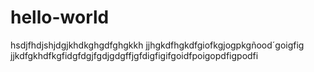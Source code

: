 # hello-world
hsdjfhdjshjdgjkhdkghgdfghgkkh
jjhgkdfhgkdfgiofkgjogpkgñood´goigfig
jjkdfgkhdfkgfidgfdgjfgdjgdgffjgfdigfigifgoidfpoigopdfigpodfi
